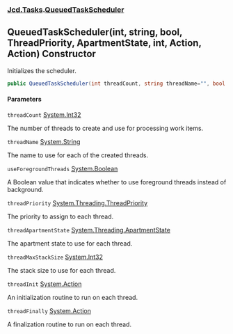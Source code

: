 ### [Jcd.Tasks](Jcd.Tasks.md 'Jcd.Tasks').[QueuedTaskScheduler](Jcd.Tasks.QueuedTaskScheduler.md 'Jcd.Tasks.QueuedTaskScheduler')

## QueuedTaskScheduler(int, string, bool, ThreadPriority, ApartmentState, int, Action, Action) Constructor

Initializes the scheduler.

```csharp
public QueuedTaskScheduler(int threadCount, string threadName="", bool useForegroundThreads=false, System.Threading.ThreadPriority threadPriority=System.Threading.ThreadPriority.Normal, System.Threading.ApartmentState threadApartmentState=System.Threading.ApartmentState.MTA, int threadMaxStackSize=0, System.Action threadInit=null, System.Action threadFinally=null);
```
#### Parameters

<a name='Jcd.Tasks.QueuedTaskScheduler.QueuedTaskScheduler(int,string,bool,System.Threading.ThreadPriority,System.Threading.ApartmentState,int,System.Action,System.Action).threadCount'></a>

`threadCount` [System.Int32](https://docs.microsoft.com/en-us/dotnet/api/System.Int32 'System.Int32')

The number of threads to create and use for processing work items.

<a name='Jcd.Tasks.QueuedTaskScheduler.QueuedTaskScheduler(int,string,bool,System.Threading.ThreadPriority,System.Threading.ApartmentState,int,System.Action,System.Action).threadName'></a>

`threadName` [System.String](https://docs.microsoft.com/en-us/dotnet/api/System.String 'System.String')

The name to use for each of the created threads.

<a name='Jcd.Tasks.QueuedTaskScheduler.QueuedTaskScheduler(int,string,bool,System.Threading.ThreadPriority,System.Threading.ApartmentState,int,System.Action,System.Action).useForegroundThreads'></a>

`useForegroundThreads` [System.Boolean](https://docs.microsoft.com/en-us/dotnet/api/System.Boolean 'System.Boolean')

A Boolean value that indicates whether to use foreground threads instead of background.

<a name='Jcd.Tasks.QueuedTaskScheduler.QueuedTaskScheduler(int,string,bool,System.Threading.ThreadPriority,System.Threading.ApartmentState,int,System.Action,System.Action).threadPriority'></a>

`threadPriority` [System.Threading.ThreadPriority](https://docs.microsoft.com/en-us/dotnet/api/System.Threading.ThreadPriority 'System.Threading.ThreadPriority')

The priority to assign to each thread.

<a name='Jcd.Tasks.QueuedTaskScheduler.QueuedTaskScheduler(int,string,bool,System.Threading.ThreadPriority,System.Threading.ApartmentState,int,System.Action,System.Action).threadApartmentState'></a>

`threadApartmentState` [System.Threading.ApartmentState](https://docs.microsoft.com/en-us/dotnet/api/System.Threading.ApartmentState 'System.Threading.ApartmentState')

The apartment state to use for each thread.

<a name='Jcd.Tasks.QueuedTaskScheduler.QueuedTaskScheduler(int,string,bool,System.Threading.ThreadPriority,System.Threading.ApartmentState,int,System.Action,System.Action).threadMaxStackSize'></a>

`threadMaxStackSize` [System.Int32](https://docs.microsoft.com/en-us/dotnet/api/System.Int32 'System.Int32')

The stack size to use for each thread.

<a name='Jcd.Tasks.QueuedTaskScheduler.QueuedTaskScheduler(int,string,bool,System.Threading.ThreadPriority,System.Threading.ApartmentState,int,System.Action,System.Action).threadInit'></a>

`threadInit` [System.Action](https://docs.microsoft.com/en-us/dotnet/api/System.Action 'System.Action')

An initialization routine to run on each thread.

<a name='Jcd.Tasks.QueuedTaskScheduler.QueuedTaskScheduler(int,string,bool,System.Threading.ThreadPriority,System.Threading.ApartmentState,int,System.Action,System.Action).threadFinally'></a>

`threadFinally` [System.Action](https://docs.microsoft.com/en-us/dotnet/api/System.Action 'System.Action')

A finalization routine to run on each thread.